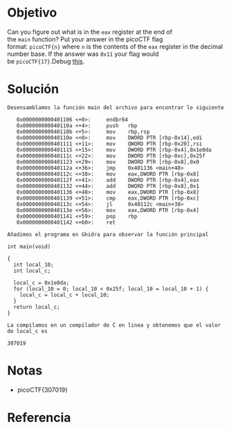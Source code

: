 # Objetivo
Can you figure out what is in the `eax` register at the end of the `main` function? Put your answer in the picoCTF flag format: `picoCTF{n}` where `n` is the contents of the `eax` register in the decimal number base. If the answer was `0x11` your flag would be `picoCTF{17}`.Debug [this](https://artifacts.picoctf.net/c/520/debugger0_b).
# Solución
```
Desensamblamos la función main del archivo para encontrar lo siguiente

   0x0000000000401106 <+0>:     endbr64
   0x000000000040110a <+4>:     push   rbp
   0x000000000040110b <+5>:     mov    rbp,rsp
   0x000000000040110e <+8>:     mov    DWORD PTR [rbp-0x14],edi
   0x0000000000401111 <+11>:    mov    QWORD PTR [rbp-0x20],rsi
   0x0000000000401115 <+15>:    mov    DWORD PTR [rbp-0x4],0x1e0da
   0x000000000040111c <+22>:    mov    DWORD PTR [rbp-0xc],0x25f
   0x0000000000401123 <+29>:    mov    DWORD PTR [rbp-0x8],0x0
   0x000000000040112a <+36>:    jmp    0x401136 <main+48>
   0x000000000040112c <+38>:    mov    eax,DWORD PTR [rbp-0x8]
   0x000000000040112f <+41>:    add    DWORD PTR [rbp-0x4],eax
   0x0000000000401132 <+44>:    add    DWORD PTR [rbp-0x8],0x1
   0x0000000000401136 <+48>:    mov    eax,DWORD PTR [rbp-0x8]
   0x0000000000401139 <+51>:    cmp    eax,DWORD PTR [rbp-0xc]
   0x000000000040113c <+54>:    jl     0x40112c <main+38>
   0x000000000040113e <+56>:    mov    eax,DWORD PTR [rbp-0x4]
   0x0000000000401141 <+59>:    pop    rbp
   0x0000000000401142 <+60>:    ret

Añadimos el programa en Ghidra para observar la función principal

int main(void)

{
  int local_10;
  int local_c;
  
  local_c = 0x1e0da;
  for (local_10 = 0; local_10 < 0x25f; local_10 = local_10 + 1) {
    local_c = local_c + local_10;
  }
  return local_c;
}

La compilamos en un compilador de C en linea y obtenemos que el valor de local_c es

307019
```
# Notas
- picoCTF{307019}
# Referencia